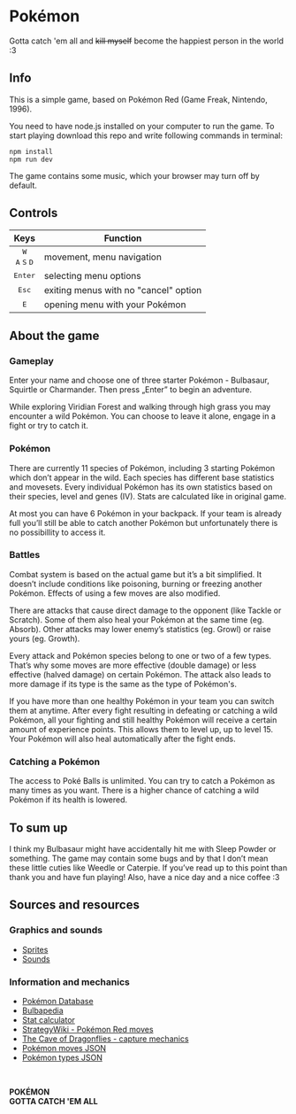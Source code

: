 # Pokémon
Gotta catch 'em all and <del>kill myself</del> become the happiest person in the world :3


## Info
This is a simple game, based on Pokémon Red (Game Freak, Nintendo, 1996).

You need to have node.js installed on your computer to run the game.
To start playing download this repo and write following commands in terminal:

```
npm install
npm run dev
```

The game contains some music, which your browser may turn off by default.


## Controls

| Keys | Function |
| :---: | --- |
| <kbd>W</kbd> <br> <kbd>A</kbd> <kbd>S</kbd> <kbd>D</kbd> | movement, menu navigation |
| <kbd>Enter</kbd> | selecting menu options |
| <kbd>Esc</kbd> | exiting menus with no "cancel" option |
| <kbd>E</kbd> | opening menu with your Pokémon |


## About the game

### Gameplay
Enter your name and choose one of three starter Pokémon - Bulbasaur, Squirtle or Charmander. Then press „Enter” to begin an adventure. 

While exploring Viridian Forest and walking through high grass you may encounter a wild Pokémon. You can choose to leave it alone, engage in a fight or try to catch it.

### Pokémon 
There are currently 11 species of Pokémon, including 3 starting Pokémon which don’t appear in the wild. Each species has different base statistics and movesets.
Every individual Pokémon has its own statistics based on their species, level and genes (IV). Stats are calculated like in original game. 

At most you can have 6 Pokémon in your backpack. If your team is already full you’ll still be able to catch another Pokémon but unfortunately there is no possibillity to access it.

### Battles
Combat system is based on the actual game but it’s a bit simplified. It doesn’t include conditions like poisoning, burning or freezing another Pokémon. Effects of using a few moves are also modified. 

There are attacks that cause direct damage to the opponent (like Tackle or Scratch). Some of them also heal your Pokémon at the same time (eg. Absorb). Other attacks may lower enemy’s statistics (eg. Growl) or raise yours (eg. Growth).

Every attack and Pokémon species belong to one or two of a few types. That’s why some moves are more effective (double damage) or less effective (halved damage) on certain Pokémon. The attack also leads to more damage if its type is the same as the type of Pokémon's.

If you have more than one healthy Pokémon in your team you can switch them at anytime. After every fight resulting in defeating or catching a wild Pokémon, all your fighting and still healthy Pokémon will receive a certain amount of experience points. This allows them to level up, up to level 15. Your Pokémon will also heal automatically after the fight ends.

### Catching a Pokémon
The access to Poké Balls is unlimited. You can try to catch a Pokémon as many times as you want. There is a higher chance of catching a wild Pokémon if its health is lowered.


## To sum up
I think my Bulbasaur might have accidentally hit me with Sleep Powder or something.
The game may contain some bugs and by that I don’t mean these little cuties like Weedle or Caterpie.
If you’ve read up to this point than thank you and have fun playing! Also, have a nice day and a nice coffee :3


## Sources and resources
### Graphics and sounds
- [Sprites](https://www.spriters-resource.com/game_boy_gbc/pokemonredblue/)
- [Sounds](https://downloads.khinsider.com/game-soundtracks/album/pokemon-game-boy-pok-mon-sound-complete-set-play-cd)

### Information and mechanics
- [Pokémon Database](https://pokemondb.net/)
- [Bulbapedia](https://bulbapedia.bulbagarden.net/wiki/Main_Page)
- [Stat calculator](https://pycosites.com/pkmn/stat_gen1.php)
- [StrategyWiki - Pokémon Red moves](https://strategywiki.org/wiki/Pok%C3%A9mon_Red_and_Blue/Moves)
- [The Cave of Dragonflies - capture mechanics](https://www.dragonflycave.com/mechanics/gen-i-capturing)
- [Pokémon moves JSON](https://github.com/pcattori/pokemon/blob/master/pokemon/data/moves.json)
- [Pokémon types JSON](https://gist.github.com/agarie/2620966)

<br>

**POKÉMON** <br>
**GOTTA CATCH 'EM ALL**